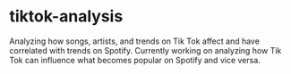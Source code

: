 # tiktok-analysis
Analyzing how songs, artists, and trends on Tik Tok affect and have correlated with trends on Spotify. Currently working on analyzing how Tik Tok can influence what becomes popular on Spotify and vice versa.
